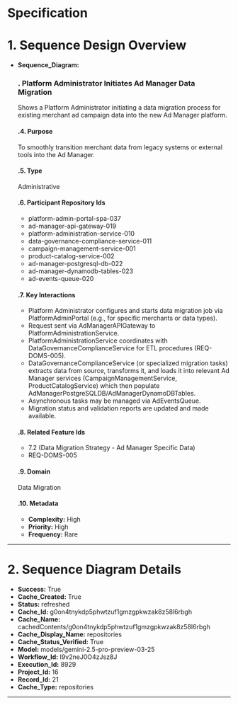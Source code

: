 # Specification

# 1. Sequence Design Overview

- **Sequence_Diagram:**
  ### . Platform Administrator Initiates Ad Manager Data Migration
  Shows a Platform Administrator initiating a data migration process for existing merchant ad campaign data into the new Ad Manager platform.

  #### .4. Purpose
  To smoothly transition merchant data from legacy systems or external tools into the Ad Manager.

  #### .5. Type
  Administrative

  #### .6. Participant Repository Ids
  
  - platform-admin-portal-spa-037
  - ad-manager-api-gateway-019
  - platform-administration-service-010
  - data-governance-compliance-service-011
  - campaign-management-service-001
  - product-catalog-service-002
  - ad-manager-postgresql-db-022
  - ad-manager-dynamodb-tables-023
  - ad-events-queue-020
  
  #### .7. Key Interactions
  
  - Platform Administrator configures and starts data migration job via PlatformAdminPortal (e.g., for specific merchants or data types).
  - Request sent via AdManagerAPIGateway to PlatformAdministrationService.
  - PlatformAdministrationService coordinates with DataGovernanceComplianceService for ETL procedures (REQ-DOMS-005).
  - DataGovernanceComplianceService (or specialized migration tasks) extracts data from source, transforms it, and loads it into relevant Ad Manager services (CampaignManagementService, ProductCatalogService) which then populate AdManagerPostgreSQLDB/AdManagerDynamoDBTables.
  - Asynchronous tasks may be managed via AdEventsQueue.
  - Migration status and validation reports are updated and made available.
  
  #### .8. Related Feature Ids
  
  - 7.2 (Data Migration Strategy - Ad Manager Specific Data)
  - REQ-DOMS-005
  
  #### .9. Domain
  Data Migration

  #### .10. Metadata
  
  - **Complexity:** High
  - **Priority:** High
  - **Frequency:** Rare
  


---

# 2. Sequence Diagram Details

- **Success:** True
- **Cache_Created:** True
- **Status:** refreshed
- **Cache_Id:** g0on4tnykdp5phwtzuf1gmzgpkwzak8z58l6rbgh
- **Cache_Name:** cachedContents/g0on4tnykdp5phwtzuf1gmzgpkwzak8z58l6rbgh
- **Cache_Display_Name:** repositories
- **Cache_Status_Verified:** True
- **Model:** models/gemini-2.5-pro-preview-03-25
- **Workflow_Id:** I9v2neJ0O4zJsz8J
- **Execution_Id:** 8929
- **Project_Id:** 16
- **Record_Id:** 21
- **Cache_Type:** repositories


---

